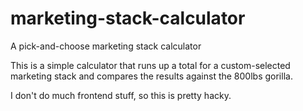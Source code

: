 # marketing-stack-calculator
A pick-and-choose marketing stack calculator

This is a simple calculator that runs up a total for a custom-selected marketing stack and compares the results against the 800lbs gorilla. 

I don't do much frontend stuff, so this is pretty hacky. 
